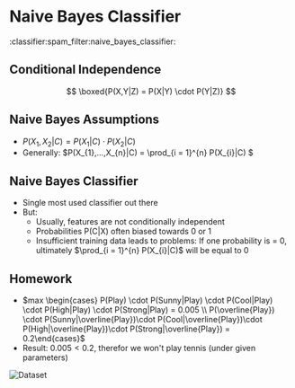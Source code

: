 # Naive Bayes Classifier
:classifier:spam_filter:naive_bayes_classifier:

## Conditional Independence
$$
\boxed{P(X,Y|Z) = P(X|Y) \cdot P(Y|Z)} 
$$

## Naive Bayes Assumptions
- $P(X_{1}, X_{2}|C) = P(X_{1}|C) \cdot P(X_{2}|C)$
- Generally: $P(X_{1},...,X_{n}|C) = \prod_{i = 1}^{n} P(X_{i}|C) $

## Naive Bayes Classifier
- Single most used classifier out there
- But:
	- Usually, features are not conditionally independent
	- Probabilities P(C|X) often biased towards 0 or 1
	- Insufficient training data leads to problems: If one probability is = 0, ultimately $\prod_{i = 1}^{n} P(X_{i}|C)$ will be equal to 0

## Homework
- $max  \begin{cases} P(Play) \cdot P(Sunny|Play) \cdot P(Cool|Play) \cdot P(High|Play) \cdot P(Strong|Play) = 0.005 \\ P(\overline{Play}) \cdot P(Sunny|\overline{Play})\cdot P(Cool|\overline{Play})\cdot P(High|\overline{Play})\cdot P(Strong|\overline{Play}) = 0.2\end{cases}$ 
- Result: $0.005 < 0.2$, therefor we won't play tennis (under given parameters)

![Dataset](/home/malte/01_Documents/vimwiki/Assets/Bioinformatik/Statistic/naiveByasClassifier.png)
